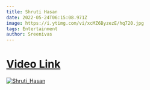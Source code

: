 ```yaml
---
title: Shruti Hasan
date: 2022-05-24T06:15:08.971Z
image: https://i.ytimg.com/vi/xcMZ6ByzezE/hq720.jpg
tags: Entertainment
author: Sreenivas
---
```

# [Video Link](https://dailynewz.xyz/video.php?v=xcMZ6ByzezE)

[![Shruti_Hasan](https://i.ytimg.com/vi/xcMZ6ByzezE/hq720.jpg)](https://dailynewz.xyz/video.php?v=xcMZ6ByzezE)
